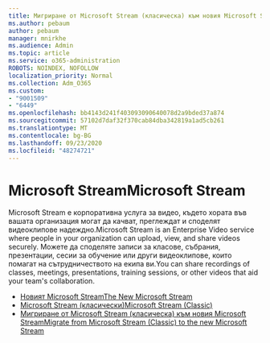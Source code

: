 ```yaml
---
title: Мигриране от Microsoft Stream (класическа) към новия Microsoft Stream
ms.author: pebaum
author: pebaum
manager: mnirkhe
ms.audience: Admin
ms.topic: article
ms.service: o365-administration
ROBOTS: NOINDEX, NOFOLLOW
localization_priority: Normal
ms.collection: Adm_O365
ms.custom:
- "9001509"
- "6449"
ms.openlocfilehash: bb4143d241f403093090640078d2a9bded37a874
ms.sourcegitcommit: 57102d7daf32f370cab84dba342819a1ad5cb261
ms.translationtype: MT
ms.contentlocale: bg-BG
ms.lasthandoff: 09/23/2020
ms.locfileid: "48274721"
---
```

# <a name="microsoft-stream"></a><span data-ttu-id="7fda5-102">Microsoft Stream</span><span class="sxs-lookup"><span data-stu-id="7fda5-102">Microsoft Stream</span></span>

<span data-ttu-id="7fda5-103">Microsoft Stream е корпоративна услуга за видео, където хората във вашата организация могат да качват, преглеждат и споделят видеоклипове надеждно.</span><span class="sxs-lookup"><span data-stu-id="7fda5-103">Microsoft Stream is an Enterprise Video service where people in your organization can upload, view, and share videos securely.</span></span> <span data-ttu-id="7fda5-104">Можете да споделяте записи за класове, събрания, презентации, сесии за обучение или други видеоклипове, които помагат на сътрудничеството на екипа ви.</span><span class="sxs-lookup"><span data-stu-id="7fda5-104">You can share recordings of classes, meetings, presentations, training sessions, or other videos that aid your team's collaboration.</span></span>  

- [<span data-ttu-id="7fda5-105">Новият Microsoft Stream</span><span class="sxs-lookup"><span data-stu-id="7fda5-105">The New Microsoft Stream</span></span>](https://docs.microsoft.com/stream/new-stream)
- [<span data-ttu-id="7fda5-106">Microsoft Stream (класически)</span><span class="sxs-lookup"><span data-stu-id="7fda5-106">Microsoft Stream (Classic)</span></span>](https://docs.microsoft.com/stream/overview)
- [<span data-ttu-id="7fda5-107">Мигриране от Microsoft Stream (класическа) към новия Microsoft Stream</span><span class="sxs-lookup"><span data-stu-id="7fda5-107">Migrate from Microsoft Stream (Classic) to the new Microsoft Stream</span></span>](https://docs.microsoft.com/stream/classic-migration)